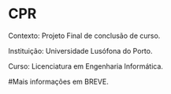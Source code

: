 # CPR
Contexto: Projeto Final de conclusão de curso.

Instituição: Universidade Lusófona do Porto.

Curso: Licenciatura em Engenharia Informática.

#Mais informações em BREVE.

